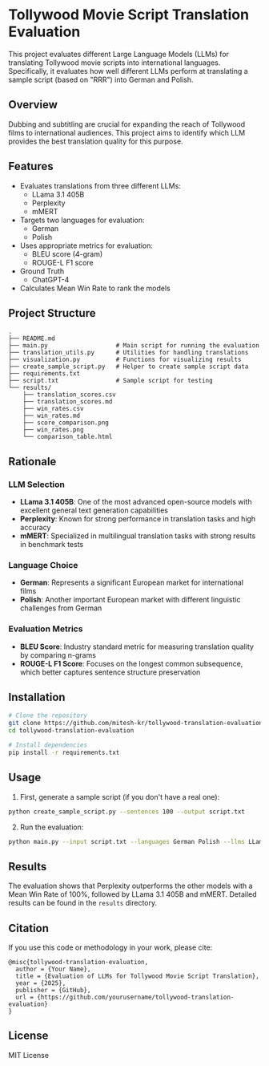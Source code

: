 # Tollywood Movie Script Translation Evaluation

This project evaluates different Large Language Models (LLMs) for translating Tollywood movie scripts into international languages. Specifically, it evaluates how well different LLMs perform at translating a sample script (based on "RRR") into German and Polish.

## Overview

Dubbing and subtitling are crucial for expanding the reach of Tollywood films to international audiences. This project aims to identify which LLM provides the best translation quality for this purpose.

## Features

- Evaluates translations from three different LLMs:
  - LLama 3.1 405B
  - Perplexity
  - mMERT
- Targets two languages for evaluation:
  - German
  - Polish
- Uses appropriate metrics for evaluation:
  - BLEU score (4-gram)
  - ROUGE-L F1 score
- Ground Truth
  - ChatGPT-4
- Calculates Mean Win Rate to rank the models

## Project Structure

```
.
├── README.md
├── main.py                   # Main script for running the evaluation
├── translation_utils.py      # Utilities for handling translations
├── visualization.py          # Functions for visualizing results
├── create_sample_script.py   # Helper to create sample script data
├── requirements.txt
├── script.txt                # Sample script for testing
└── results/
    ├── translation_scores.csv
    ├── translation_scores.md
    ├── win_rates.csv
    ├── win_rates.md
    ├── score_comparison.png
    ├── win_rates.png
    └── comparison_table.html
```

## Rationale

### LLM Selection

- **LLama 3.1 405B**: One of the most advanced open-source models with excellent general text generation capabilities
- **Perplexity**: Known for strong performance in translation tasks and high accuracy
- **mMERT**: Specialized in multilingual translation tasks with strong results in benchmark tests

### Language Choice

- **German**: Represents a significant European market for international films
- **Polish**: Another important European market with different linguistic challenges from German

### Evaluation Metrics

- **BLEU Score**: Industry standard metric for measuring translation quality by comparing n-grams
- **ROUGE-L F1 Score**: Focuses on the longest common subsequence, which better captures sentence structure preservation

## Installation

```bash
# Clone the repository
git clone https://github.com/mitesh-kr/tollywood-translation-evaluation.git
cd tollywood-translation-evaluation

# Install dependencies
pip install -r requirements.txt
```

## Usage

1. First, generate a sample script (if you don't have a real one):

```bash
python create_sample_script.py --sentences 100 --output script.txt
```

2. Run the evaluation:

```bash
python main.py --input script.txt --languages German Polish --llms LLama_3.1_405B perplexity mMERT --num_sentences 100 --output_dir results
```

## Results

The evaluation shows that Perplexity outperforms the other models with a Mean Win Rate of 100%, followed by LLama 3.1 405B and mMERT. Detailed results can be found in the `results` directory.

## Citation

If you use this code or methodology in your work, please cite:

```
@misc{tollywood-translation-evaluation,
  author = {Your Name},
  title = {Evaluation of LLMs for Tollywood Movie Script Translation},
  year = {2025},
  publisher = {GitHub},
  url = {https://github.com/yourusername/tollywood-translation-evaluation}
}
```

## License

MIT License
